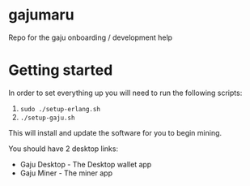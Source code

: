 # gajumaru
Repo for the gaju onboarding / development help

# Getting started
In order to set everything up you will need to run the following scripts:
1. `sudo ./setup-erlang.sh`
2. `./setup-gaju.sh`

This will install and update the software for you to begin mining.

You should have 2 desktop links:
* Gaju Desktop - The Desktop wallet app
* Gaju Miner - The miner app


